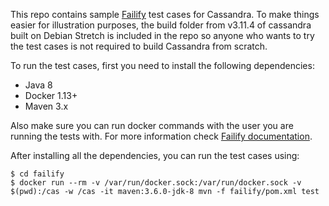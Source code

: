 This repo contains sample [Failify](https://failify.io) test cases for Cassandra. To make things easier for illustration
purposes, the build folder from v3.11.4 of cassandra built on Debian Stretch is included in the repo so anyone who wants to
try the test cases is not required to build Cassandra    from scratch.

To run the test cases, first you need to install the following dependencies:
- Java 8
- Docker 1.13+
- Maven 3.x

Also make sure you can run docker commands with the user you are running the tests with. For more information check
[Failify documentation](https://docs.failify.io).

After installing all the dependencies, you can run the test cases using:

```console
$ cd failify
$ docker run --rm -v /var/run/docker.sock:/var/run/docker.sock -v $(pwd):/cas -w /cas -it maven:3.6.0-jdk-8 mvn -f failify/pom.xml test
```